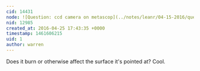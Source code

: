 ```yaml
---
cid: 14431
node: ![Question: ccd camera on metascop](../notes/leanr/04-15-2016/question-ccd-camera-on-metascop)
nid: 12985
created_at: 2016-04-25 17:43:35 +0000
timestamp: 1461606215
uid: 1
author: warren
---
```


Does it burn or otherwise affect the surface it's pointed at? Cool. 